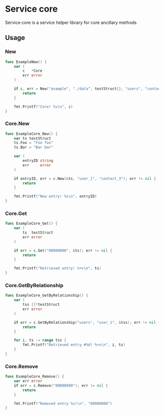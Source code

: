 # Service core
Service core is a service helper library for core ancillary methods

## Usage

### New
```go
func ExampleNew() {
	var (
		c   *Core
		err error
	)

	if c, err = New("example", "./data", testStruct{}, "users", "contacts"); err != nil {
		return
	}

	fmt.Printf("Core! %v\n", c)
}
```

### Core.New
```go
func ExampleCore_New() {
	var ts testStruct
	ts.Foo = "Foo foo"
	ts.Bar = "Bar bar"

	var (
		entryID string
		err     error
	)

	if entryID, err = c.New(&ts, "user_1", "contact_3"); err != nil {
		return
	}

	fmt.Printf("New entry! %s\n", entryID)
}
```

### Core.Get
```go
func ExampleCore_Get() {
	var (
		ts  testStruct
		err error
	)

	if err = c.Get("00000000", &ts); err != nil {
		return
	}

	fmt.Printf("Retrieved entry! %+v\n", ts)
}
```

### Core.GetByRelationship
```go
func ExampleCore_GetByRelationship() {
	var (
		tss []*testStruct
		err error
	)

	if err = c.GetByRelationship("users", "user_1", &tss); err != nil {
		return
	}

	for i, ts := range tss {
		fmt.Printf("Retrieved entry #%d! %+v\n", i, ts)
	}
}
```

### Core.Remove
```go
func ExampleCore_Remove() {
	var err error
	if err = c.Remove("00000000"); err != nil {
		return
	}

	fmt.Printf("Removed entry %s!\n", "00000000")
}
```
